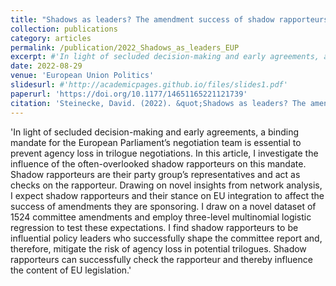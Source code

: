 ```yaml
---
title: "Shadows as leaders? The amendment success of shadow rapporteurs in the European Parliament"
collection: publications
category: articles
permalink: /publication/2022_Shadows_as_leaders_EUP
excerpt: #'In light of secluded decision-making and early agreements, a binding mandate for the European Parliament’s negotiation team is essential to prevent agency loss in trilogue negotiations. In this article, I investigate the influence of the often-overlooked shadow rapporteurs on this mandate. Shadow rapporteurs are their party group’s representatives and act as checks on the rapporteur. Drawing on novel insights from network analysis, I expect shadow rapporteurs and their stance on EU integration to affect the success of amendments they are sponsoring. I draw on a novel dataset of 1524 committee amendments and employ three-level multinomial logistic regression to test these expectations. I find shadow rapporteurs to be influential policy leaders who successfully shape the committee report and, therefore, mitigate the risk of agency loss in potential trilogues. Shadow rapporteurs can successfully check the rapporteur and thereby influence the content of EU legislation.'
date: 2022-08-29
venue: 'European Union Politics'
slidesurl: #'http://academicpages.github.io/files/slides1.pdf'
paperurl: 'https://doi.org/10.1177/14651165221121739'
citation: 'Steinecke, David. (2022). &quot;Shadows as leaders? The amendment success of shadow rapporteurs in the European Parliament.&quot; <i>European Union Politics</i>. 23(4). p. 700 – 720.'
---
```


'In light of secluded decision-making and early agreements, a binding mandate for the European Parliament’s negotiation team is essential to prevent agency loss in trilogue negotiations. In this article, I investigate the influence of the often-overlooked shadow rapporteurs on this mandate. Shadow rapporteurs are their party group’s representatives and act as checks on the rapporteur. Drawing on novel insights from network analysis, I expect shadow rapporteurs and their stance on EU integration to affect the success of amendments they are sponsoring. I draw on a novel dataset of 1524 committee amendments and employ three-level multinomial logistic regression to test these expectations. I find shadow rapporteurs to be influential policy leaders who successfully shape the committee report and, therefore, mitigate the risk of agency loss in potential trilogues. Shadow rapporteurs can successfully check the rapporteur and thereby influence the content of EU legislation.'
